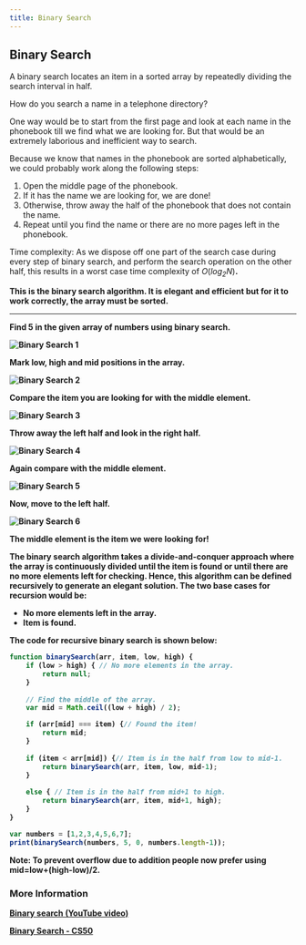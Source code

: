 ```yaml
---
title: Binary Search
---
```

## Binary Search
<p>A binary search locates an item in a sorted array by repeatedly dividing the search interval in half.</p>

How do you search a name in a telephone directory?

One way would be to start from the first page and look at each name in the phonebook till we find what we are looking for. But that would be an extremely laborious and inefficient way to search.

Because we know that names in the phonebook are sorted alphabetically, we could probably work along the following steps:
1. Open the middle page of the phonebook.
2. If it has the name we are looking for, we are done!
3. Otherwise, throw away the half of the phonebook that does not contain the name.
4. Repeat until you find the name or there are no more pages left in the phonebook.

Time complexity: As we dispose off one part of the search case during every step of binary search, and perform the search operation on the other half, this results in a worst case time complexity of </b><i>O</i>(<i>log<sub>2</sub>N</i>)<b>.

This is the binary search algorithm. It is elegant and efficient but for it to work correctly, the array must be **sorted**.

<hr>

Find 5 in the given array of numbers using binary search.

![Binary Search 1](https://i.imgur.com/QAuugOL.jpg)

Mark low, high and mid positions in the array.

![Binary Search 2](https://i.imgur.com/1710fEx.jpg)

Compare the item you are looking for with the middle element.

![Binary Search 3](https://i.imgur.com/jr4icze.jpg)

Throw away the left half and look in the right half.

![Binary Search 4](https://i.imgur.com/W57lGsk.jpg)

Again compare with the middle element.

![Binary Search 5](https://i.imgur.com/5Twm8NE.jpg)

Now, move to the left half.

![Binary Search 6](https://i.imgur.com/01xetay.jpg)

The middle element is the item we were looking for!

The binary search algorithm takes a divide-and-conquer approach where the array is continuously divided until the item is found or until there are no more elements left for checking.
Hence, this algorithm can be defined recursively to generate an elegant solution.
The two base cases for recursion would be:
* No more elements left in the array.
* Item is found.

The code for recursive binary search is shown below:
```javascript
function binarySearch(arr, item, low, high) {
    if (low > high) { // No more elements in the array.
        return null;
    }
    
    // Find the middle of the array.
    var mid = Math.ceil((low + high) / 2);

    if (arr[mid] === item) {// Found the item!
        return mid;
    }
    
    if (item < arr[mid]) {// Item is in the half from low to mid-1.
        return binarySearch(arr, item, low, mid-1);
    }
    
    else { // Item is in the half from mid+1 to high.
        return binarySearch(arr, item, mid+1, high);
    }
}

var numbers = [1,2,3,4,5,6,7];
print(binarySearch(numbers, 5, 0, numbers.length-1));
```

Note: To prevent overflow due to addition people now prefer using mid=low+(high-low)/2.

### More Information
<a href="https://youtu.be/P3YID7liBug">Binary search (YouTube video)</a>

<a href='https://www.youtube.com/watch?v=5xlIPT1FRcA' target='_blank' rel='nofollow'>Binary Search - CS50</a>

